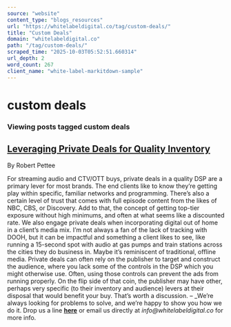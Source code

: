```yaml
---
source: "website"
content_type: "blogs_resources"
url: "https://whitelabeldigital.co/tag/custom-deals/"
title: "Custom Deals"
domain: "whitelabeldigital.co"
path: "/tag/custom-deals/"
scraped_time: "2025-10-03T05:52:51.660314"
url_depth: 2
word_count: 267
client_name: "white-label-markitdown-sample"
---
```


# custom deals

### Viewing posts tagged custom deals

## [Leveraging Private Deals for Quality Inventory](https://whitelabeldigital.co/leveraging-private-deals-for-quality-inventory/)

By Robert Pettee

For streaming audio and CTV/OTT buys, private deals in a quality DSP are a primary lever for most brands. The end clients like to know they’re getting play within specific, familiar networks and programming. There’s also a certain level of trust that comes with full episode content from the likes of NBC, CBS, or Discovery. Add to that, the concept of getting top-tier exposure without high minimums, and often at what seems like a discounted rate. We also engage private deals when incorporating digital out of home in a client’s media mix. I’m not always a fan of the lack of tracking with DOOH, but it can be impactful and something a client likes to see, like running a 15-second spot with audio at gas pumps and train stations across the cities they do business in. Maybe it’s reminiscent of traditional, offline media. Private deals can often rely on the publisher to target and construct the audience, where you lack some of the controls in the DSP which you might otherwise use. Often, using those controls can prevent the ads from running properly. On the flip side of that coin, the publisher may have other, perhaps very specific (to their inventory and audience) levers at their disposal that would benefit your buy. That’s worth a discussion. – _We’re always looking for problems to solve, and we’re happy to show you how we do it. Drop us a line [**here**](https://whitelabeldigital.co/contact/) or email us directly at _info@whitelabeldigital.co_ for more info.